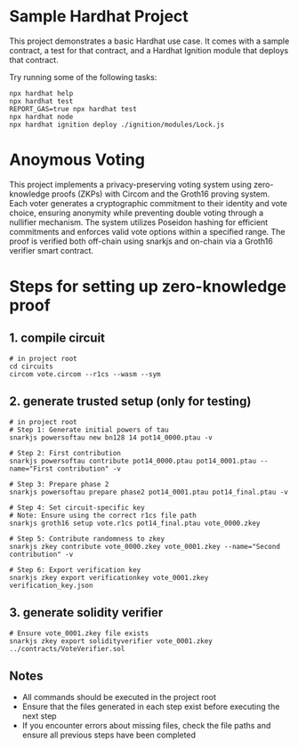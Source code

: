 # Sample Hardhat Project

This project demonstrates a basic Hardhat use case. It comes with a sample contract, a test for that contract, and a Hardhat Ignition module that deploys that contract.

Try running some of the following tasks:

```shell
npx hardhat help
npx hardhat test
REPORT_GAS=true npx hardhat test
npx hardhat node
npx hardhat ignition deploy ./ignition/modules/Lock.js
```

# Anoymous Voting

This project implements a privacy-preserving voting system using zero-knowledge proofs (ZKPs) with Circom and the Groth16 proving system. Each voter generates a cryptographic commitment to their identity and vote choice, ensuring anonymity while preventing double voting through a nullifier mechanism. The system utilizes Poseidon hashing for efficient commitments and enforces valid vote options within a specified range. The proof is verified both off-chain using snarkjs and on-chain via a Groth16 verifier smart contract.

# Steps for setting up zero-knowledge proof

## 1. compile circuit
```shell
# in project root
cd circuits
circom vote.circom --r1cs --wasm --sym
```

## 2. generate trusted setup (only for testing)
```shell
# in project root
# Step 1: Generate initial powers of tau
snarkjs powersoftau new bn128 14 pot14_0000.ptau -v

# Step 2: First contribution
snarkjs powersoftau contribute pot14_0000.ptau pot14_0001.ptau --name="First contribution" -v

# Step 3: Prepare phase 2
snarkjs powersoftau prepare phase2 pot14_0001.ptau pot14_final.ptau -v

# Step 4: Set circuit-specific key
# Note: Ensure using the correct r1cs file path
snarkjs groth16 setup vote.r1cs pot14_final.ptau vote_0000.zkey

# Step 5: Contribute randomness to zkey
snarkjs zkey contribute vote_0000.zkey vote_0001.zkey --name="Second contribution" -v

# Step 6: Export verification key
snarkjs zkey export verificationkey vote_0001.zkey verification_key.json
```

## 3. generate solidity verifier
```shell
# Ensure vote_0001.zkey file exists
snarkjs zkey export solidityverifier vote_0001.zkey ../contracts/VoteVerifier.sol
```

## Notes
- All commands should be executed in the project root
- Ensure that the files generated in each step exist before executing the next step
- If you encounter errors about missing files, check the file paths and ensure all previous steps have been completed
